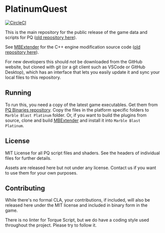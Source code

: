 # PlatinumQuest

[![CircleCI](https://circleci.com/gh/The-New-Platinum-Team/BuildScript/tree/circleci-project-setup.svg?style=svg&circle-token=a2188581bd13ccf275c4a3b19c18c2cb55f2f5e2)](https://circleci.com/gh/The-New-Platinum-Team/BuildScript/tree/circleci-project-setup)

This is the main repository for the public release of the game data and scripts for PQ ([old repository here](https://github.com/PlatinumTeam/PlatinumQuest)).

See [MBExtender](https://github.com/The-New-Platinum-Team/MBExtender-Dev) for the C++ engine modification source code ([old repository here](https://github.com/PlatinumTeam/MBExtender)).

For new developers this should *not* be downloaded from the GitHub website, but cloned with git (or a git client such as VSCode or GitHub Desktop), which has an interface that lets you easily update it and sync your local files to this repository.

## Running
To run this, you need a copy of the latest game executables. Get them from [PQ Binaries repository](https://github.com/The-New-Platinum-Team/PQBinaries). Copy the files in the platform specific folders to `Marble Blast Platinum` folder. Or, if you want to build the plugins from source, clone and build [MBExtender](https://github.com/The-New-Platinum-Team/MBExtender-Dev) and install it into `Marble Blast Platinum`.

## License
MIT License for all PQ script files and shaders. See the headers of individual files for further details.

Assets are released here but not under any license. Contact us if you want to use them for your own purposes.

## Contributing
While there's no formal CLA, your contributions, if included, will also be released here under the MIT license and included in binary form in the game.

There is no linter for Torque Script, but we do have a coding style used throughout the project. Please try to follow it.
